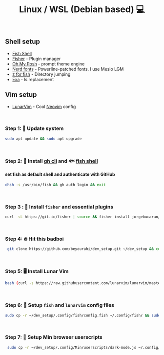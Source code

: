 <h1 align="center"> Linux / WSL (Debian based) 💻 </h1>

<br />

## Shell setup

-   [Fish Shell](https://github.com/fish-shell/fish-shell)
-   [Fisher](https://github.com/jorgebucaran/fisher) - Plugin manager
-   [Oh My Posh](https://ohmyposh.dev/) - prompt theme engine
-   [Nerd fonts](https://github.com/ryanoasis/nerd-fonts) - Powerline-patched fonts. I use Meslo LGM
-   [z for fish](https://github.com/jethrokuan/z) - Directory jumping
-   [Exa](https://github.com/ogham/exa) - ls replacement

## Vim setup

-   [LunarVim](https://github.com/LunarVim/LunarVim) - Cool [Neovim](https://github.com/neovim/neovim) config

<br />

### Step 1: 🚀 Update system

```bash
sudo apt update && sudo apt upgrade
```

<br />

### Step 2: 🔽 Install [gh cli](https://github.com/cli/cli/releases) and 🐟 [fish shell](https://software.opensuse.org/download.html?project=shells%3Afish%3Arelease%3A3&package=fish)

#### set fish as default shell and authenticate with GitHub

```bash
chsh -s /usr/bin/fish && gh auth login && exit
```

<br />

### Step 3 : 🦈 Install `fisher` and essential plugins

```bash
curl -sL https://git.io/fisher | source && fisher install jorgebucaran/fisher && fisher install FabioAntunes/fish-nvm edc/bass jethrokuan/z && fisher update && fisher list
```

<br />

### Step 4: 🔥 Hit this badboi

```bash
 git clone https://github.com/beyourahi/dev_setup.git ~/dev_setup && cd ~/dev_setup && chmod +x install.sh && ./install.sh
```

<br />

### Step 5: 🖥️ Install Lunar Vim

```bash
bash (curl -s https://raw.githubusercontent.com/lunarvim/lunarvim/master/utils/installer/install.sh | psub)
```

<br />

### Step 6: 📜 Setup `fish` and `lunarvim` config files

```bash
sudo cp -r ~/dev_setup/.config/fish/config.fish ~/.config/fish/ && sudo cp -r ~/dev_setup/.config/lvim/config.lua ~/.config/lvim/ && . ~/.config/fish/config.fish && sudo rm -rf ~/dev_setup
```

<br />

### Step 7: 📜 Setup Min browser userscripts

```bash
 sudo cp -r ~/dev_setup/.config/Min/userscripts/dark-mode.js ~/.config/Min/userscripts/ && sudo cp -r ~/dev_setup/.config/Min/userscripts/json-viewer.js ~/.config/Min/userscripts/
```
